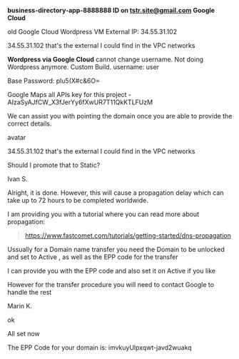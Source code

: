 **business-directory-app-8888888 ID on tstr.site@gmail.com Google Cloud**


old
Google Cloud Wordpress VM External IP: 34.55.31.102

34.55.31.102 that's the external I could find in the VPC networks



**Wordpress via Google Cloud**
cannot change username. Not doing Wordpress anymore. Custom Build.
username: user

Base Password: plu5(X#c\&6O=



Google Maps all APIs key for this project - AIzaSyAJfCW\_X3fJerYy6fXwUR7T11QkKTLFUzM



We can assist you with pointing the domain once you are able to provide the correct details.

avatar

34.55.31.102 that's the external I could find in the VPC networks

Should I promote that to Static?

Ivan S.

Alright, it is done. However, this will cause a propagation delay which can take up to 72 hours to be completed worldwide.

I am providing you with a tutorial where you can read more about propagation:



> https://www.fastcomet.com/tutorials/getting-started/dns-propagation


Ussually for a Domain name transfer you need the Domain to be unlocked and set to Active , as well as the EPP code for the transfer


I can provide you with the EPP code and also set it on Active if you like

However for the transfer procedure you will need to contact Google to handle the rest

Marin K.

ok

All set now

The EPP Code for your domain is: imvkuyUlpxqwt-javd2wuakq

